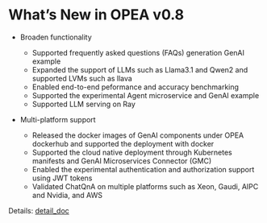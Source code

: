 # What’s New in OPEA v0.8

- Broaden functionality
    - Supported frequently asked questions (FAQs) generation GenAI example
    - Expanded the support of LLMs such as Llama3.1 and Qwen2 and supported LVMs such as llava
    - Enabled end-to-end peformance and accuracy benchmarking
    - Supported the experimental Agent microservice and GenAI example
    - Supported LLM serving on Ray

- Multi-platform support
    - Released the docker images of GenAI components under OPEA dockerhub and supported the deployment with docker
    - Supported the cloud native deployment through Kubernetes manifests and GenAI Microservices Connector (GMC)
    - Enabled the experimental authentication and authorization support using JWT tokens
    - Validated ChatQnA on multiple platforms such as Xeon, Gaudi, AIPC and Nvidia, and AWS

Details: [detail_doc](v0.8_details.md)
